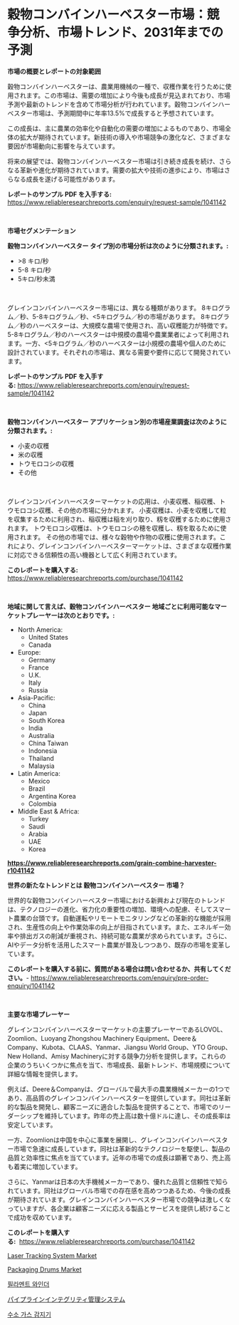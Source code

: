 <p><h1>穀物コンバインハーベスター市場：競争分析、市場トレンド、2031年までの予測</h1></p><p><strong>市場の概要とレポートの対象範囲</strong></p>
<p><p>穀物コンバインハーベスターは、農業用機械の一種で、収穫作業を行うために使用されます。この市場は、需要の増加により今後も成長が見込まれており、市場予測や最新のトレンドを含めて市場分析が行われています。穀物コンバインハーベスター市場は、予測期間中に年率13.5%で成長すると予想されています。</p><p>この成長は、主に農業の効率化や自動化の需要の増加によるものであり、市場全体の拡大が期待されています。新技術の導入や市場競争の激化など、さまざまな要因が市場動向に影響を与えています。</p><p>将来の展望では、穀物コンバインハーベスター市場は引き続き成長を続け、さらなる革新や進化が期待されています。需要の拡大や技術の進歩により、市場はさらなる成長を遂げる可能性があります。</p></p>
<p><strong>レポートのサンプル PDF を入手する:</strong> <a href="https://www.reliableresearchreports.com/enquiry/request-sample/1041142">https://www.reliableresearchreports.com/enquiry/request-sample/1041142</a></p>
<p>&nbsp;</p>
<p><strong>市場セグメンテーション</strong></p>
<p><strong>穀物コンバインハーベスター タイプ別の市場分析は次のように分類されます。:</strong></p>
<p><ul><li>>8 キロ/秒</li><li>5-8 キロ/秒</li><li>5キロ/秒未満</li></ul></p>
<p>&nbsp;</p>
<p><p>グレインコンバインハーベスター市場には、異なる種類があります。 8キログラム／秒、5-8キログラム／秒、<5キログラム／秒の市場があります。 8キログラム／秒のハーベスターは、大規模な農場で使用され、高い収穫能力が特徴です。 5-8キログラム／秒のハーベスターは中規模の農場や農業業者によって利用されます。一方、<5キログラム／秒のハーベスターは小規模の農場や個人のために設計されています。それぞれの市場は、異なる需要や要件に応じて開発されています。</p></p>
<p><strong>レポートのサンプル PDF を入手する:</strong>&nbsp;<a href="https://www.reliableresearchreports.com/enquiry/request-sample/1041142">https://www.reliableresearchreports.com/enquiry/request-sample/1041142</a></p>
<p>&nbsp;</p>
<p><strong> 穀物コンバインハーベスター アプリケーション別の市場産業調査は次のように分類されます。:</strong></p>
<p><ul><li>小麦の収穫</li><li>米の収穫</li><li>トウモロコシの収穫</li><li>その他</li></ul></p>
<p>&nbsp;</p>
<p><p>グレインコンバインハーベスターマーケットの応用は、小麦収穫、稲収穫、トウモロコシ収穫、その他の市場に分かれます。 小麦収穫は、小麦を収穫して粒を収集するために利用され、稲収穫は稲を刈り取り、籾を収穫するために使用されます。 トウモロコシ収穫は、トウモロコシの穂を収穫し、籾を取るために使用されます。 その他の市場では、様々な穀物や作物の収穫に使用されます。これにより、グレインコンバインハーベスターマーケットは、さまざまな収穫作業に対応できる信頼性の高い機器として広く利用されています。</p></p>
<p><strong>このレポートを購入する:</strong>&nbsp; <a href="https://www.reliableresearchreports.com/purchase/1041142">https://www.reliableresearchreports.com/purchase/1041142</a></p>
<p>&nbsp;</p>
<p><strong>地域に関して言えば、穀物コンバインハーベスター 地域ごとに利用可能なマーケットプレーヤーは次のとおりです。:</strong></p>
<p><ul>
    <li>
        North America:
        <ul>
            <li>United States</li>
            <li>Canada</li>
        </ul>
    </li>
    <li>
        Europe:
        <ul>
            <li>Germany</li>
            <li>France</li>
            <li>U.K.</li>
            <li>Italy</li>
            <li>Russia</li>
        </ul>
    </li>
    <li>
        Asia-Pacific:
        <ul>
            <li>China</li>
            <li>Japan</li>
            <li>South Korea</li>
            <li>India</li>
            <li>Australia</li>
            <li>China Taiwan</li>
            <li>Indonesia</li>
            <li>Thailand</li>
            <li>Malaysia</li>
        </ul>
    </li>
    <li>
        Latin America:
        <ul>
            <li>Mexico</li>
            <li>Brazil</li>
            <li>Argentina Korea</li>
            <li>Colombia</li>
        </ul>
    </li>
    <li>
        Middle East & Africa:
        <ul>
            <li>Turkey</li>
            <li>Saudi</li>
            <li>Arabia</li>
            <li>UAE</li>
            <li>Korea</li>
        </ul>
    </li>
    </ul></p>
<p><strong><a href="https://www.reliableresearchreports.com/grain-combine-harvester-r1041142">https://www.reliableresearchreports.com/grain-combine-harvester-r1041142</a></strong>&nbsp;</p>
<p><strong>世界の新たなトレンドとは 穀物コンバインハーベスター 市場？</strong></p>
<p><p>世界的な穀物コンバインハーベスター市場における新興および現在のトレンドは、テクノロジーの進化、省力化の重要性の増加、環境への配慮、そしてスマート農業の台頭です。自動運転やリモートモニタリングなどの革新的な機能が採用され、生産性の向上や作業効率の向上が目指されています。また、エネルギー効率や排出ガスの削減が重視され、持続可能な農業が求められています。さらに、AIやデータ分析を活用したスマート農業が普及しつつあり、既存の市場を変革しています。</p></p>
<p><strong>このレポートを購入する前に、質問がある場合は問い合わせるか、共有してください。</strong>- <a href="https://www.reliableresearchreports.com/enquiry/pre-order-enquiry/1041142">https://www.reliableresearchreports.com/enquiry/pre-order-enquiry/1041142</a></p>
<p>&nbsp;</p>
<p><strong>主要な市場プレーヤー</strong></p>
<p><p>グレインコンバインハーベスターマーケットの主要プレーヤーであるLOVOL、Zoomlion、Luoyang Zhongshou Machinery Equipment、Deere＆Company、Kubota、CLAAS、Yanmar、Jiangsu World Group、YTO Group、New Holland、Amisy Machineryに対する競争力分析を提供します。これらの企業のうちいくつかに焦点を当て、市場成長、最新トレンド、市場規模について詳細な情報を提供します。</p><p>例えば、Deere＆Companyは、グローバルで最大手の農業機械メーカーの1つであり、高品質のグレインコンバインハーベスターを提供しています。同社は革新的な製品を開発し、顧客ニーズに適合した製品を提供することで、市場でのリーダーシップを維持しています。昨年の売上高は数十億ドルに達し、その成長率は安定しています。</p><p>一方、Zoomlionは中国を中心に事業を展開し、グレインコンバインハーベスター市場で急速に成長しています。同社は革新的なテクノロジーを駆使し、製品の品質と効率性に焦点を当てています。近年の市場での成長は顕著であり、売上高も着実に増加しています。</p><p>さらに、Yanmarは日本の大手機械メーカーであり、優れた品質と信頼性で知られています。同社はグローバル市場での存在感を高めつつあるため、今後の成長が期待されています。グレインコンバインハーベスター市場での競争は激しくなっていますが、各企業は顧客ニーズに応える製品とサービスを提供し続けることで成功を収めています。</p></p>
<p><strong>このレポートを購入する:</strong>&nbsp;&nbsp;<a href="https://www.reliableresearchreports.com/purchase/1041142">https://www.reliableresearchreports.com/purchase/1041142</a></p>
<p><p><a href="https://github.com/dx0328/Market-Research-Report-List-2/blob/main/laser-tracking-system-market.md">Laser Tracking System Market</a></p><p><a href="https://github.com/Glendatilghmankmgz0rbhwpy/Market-Research-Report-List-2/blob/main/packaging-drums-market.md">Packaging Drums Market</a></p><p><a href="https://github.com/fernandotryO5lson96765/Market-Research-Report-List-1/blob/main/297207726591.md">필라멘트 와인더</a></p><p><a href="https://medium.com/@darieenson678546/%E3%83%87%E3%82%B3%E3%83%BC%E3%83%87%E3%82%A3%E3%83%B3%E3%82%B0%E3%83%91%E3%82%A4%E3%83%97%E3%83%A9%E3%82%A4%E3%83%B3%E3%82%A4%E3%83%B3%E3%83%86%E3%82%B0%E3%83%AA%E3%83%86%E3%82%A3%E7%AE%A1%E7%90%86%E3%82%B7%E3%82%B9%E3%83%86%E3%83%A0%E3%83%9E%E3%83%BC%E3%82%B1%E3%83%83%E3%83%88%E3%81%AE%E3%83%A1%E3%83%88%E3%83%AA%E3%82%AF%E3%82%B9-%E5%B8%82%E5%A0%B4%E3%82%B7%E3%82%A7%E3%82%A2-%E3%83%88%E3%83%AC%E3%83%B3%E3%83%89-%E6%88%90%E9%95%B7%E3%83%91%E3%82%BF%E3%83%BC%E3%83%B3-d70e7e9cce80">パイプラインインテグリティ管理システム</a></p><p><a href="https://github.com/CliftonFisher9067/Market-Research-Report-List-1/blob/main/797619226590.md">수소 가스 감지기</a></p></p>